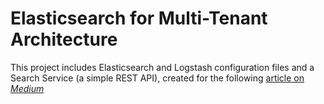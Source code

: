 # Elasticsearch for Multi-Tenant Architecture

This project includes Elasticsearch and Logstash configuration files and a Search Service (a simple REST API), created for the following [article on *Medium*](https://medium.com/@ghani.firoze/elasticsearch-for-multi-tenant-architecture-eb6281d3e4d2)
